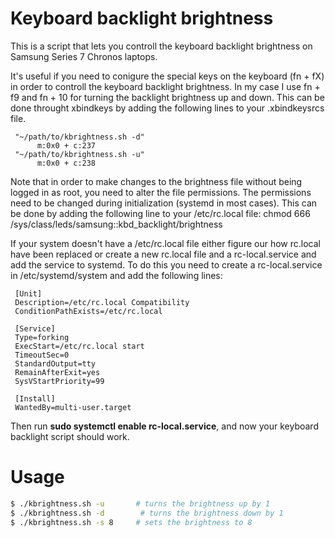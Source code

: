 Keyboard backlight brightness
=============================

This is a script that lets you controll the keyboard backlight brightness on 
Samsung Series 7 Chronos laptops. 

It's useful if you need to conigure the special keys on the keyboard (fn + fX) in order
to controll the keyboard backlight brightness.
In my case I use fn + f9 and fn + 10 for turning the backlight brightness up and down.
This can be done throught xbindkeys by adding the following lines to your .xbindkeysrcs file.

```
 "~/path/to/kbrightness.sh -d"    
      m:0x0 + c:237
 "~/path/to/kbrightness.sh -u"
      m:0x0 + c:238
```

Note that in order to make changes to the brightness file without being logged in as root, 
you need to alter the file permissions. The permissions need to be changed during 
initialization (systemd in most cases). This can be done by adding the following line to your /etc/rc.local file: chmod 666 /sys/class/leds/samsung\:\:kbd_backlight/brightness

If your system doesn't have a /etc/rc.local file either figure our how rc.local have been 
replaced or create a new rc.local file and a rc-local.service and add the service to systemd.
To do this you need to create a rc-local.service in /etc/systemd/system and add the following 
lines:
```
 [Unit]
 Description=/etc/rc.local Compatibility
 ConditionPathExists=/etc/rc.local
 
 [Service]
 Type=forking
 ExecStart=/etc/rc.local start
 TimeoutSec=0
 StandardOutput=tty
 RemainAfterExit=yes
 SysVStartPriority=99
 
 [Install]
 WantedBy=multi-user.target
```
Then run **sudo systemctl enable rc-local.service**, and now your keyboard backlight script 
should work.


Usage
=====

``` sh
$ ./kbrightness.sh -u       # turns the brightness up by 1 
$ ./kbrightness.sh -d        # turns the brightness down by 1 
$ ./kbrightness.sh -s 8     # sets the brightness to 8
```

